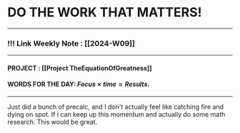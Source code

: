 
# DO THE WORK THAT MATTERS!

--- 
### !!! Link Weekly Note : [[2024-W09]]
---
#### PROJECT : [[Project TheEquationOfGreatness]]
#### WORDS FOR THE DAY: $Focus \times time = Results.$
---

Just did a bunch of precalc, and I don't actually feel like catching fire and dying on spot. If i can keep up this momentum and actually do some math research. This would be great. 






